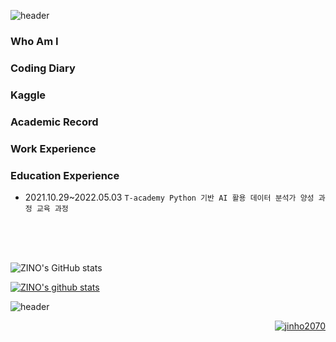 ![header](https://capsule-render.vercel.app/api?type=waving&color=B22222&height=200&section=header&text=ZINO's&nbsp;&nbsp;GitHub&animation=twinkling)

### Who Am I

### Coding Diary

### Kaggle

### Academic Record

### Work Experience

### Education Experience
- 2021.10.29~2022.05.03 `T-academy Python 기반 AI 활용 데이터 분석가 양성 과정 교육 과정`


<br>
<br>
<br>

![ZINO's GitHub stats](https://github-readme-stats.vercel.app/api?username=jinho2070&theme=react&show_icons=true) <br>

[![ZINO's github stats](https://github-readme-stats.vercel.app/api/top-langs/?username=jinho2070&show_icons=true&hide_border=true&icon_color=004386&theme=react&layout=compact)](https://github.com/jinho2070)


![header](https://capsule-render.vercel.app/api?&color=B22222&type=waving&section=footer)

<p align="right">
  <a href="https://github.com/jinho2070">
    <img src="https://komarev.com/ghpvc/?username=jinho2070&label=Views&color=B22222&style=flat-square" alt="jinho2070"/>
  </a>
</p>
